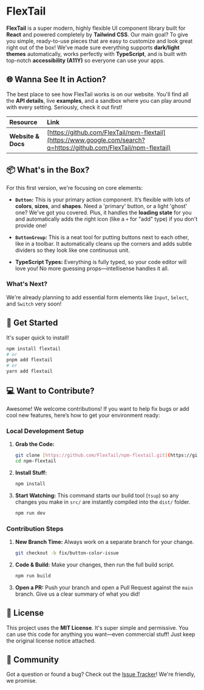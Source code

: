 # FlexTail

**FlexTail** is a super modern, highly flexible UI component library built for **React** and powered completely by **Tailwind CSS**. Our main goal? To give you simple, ready-to-use pieces that are easy to customize and look great right out of the box\! We've made sure everything supports **dark/light themes** automatically, works perfectly with **TypeScript**, and is built with top-notch **accessibility (A11Y)** so everyone can use your apps.

## 🌐 Wanna See It in Action?

The best place to see how FlexTail works is on our website. You'll find all the **API details**, live **examples**, and a sandbox where you can play around with every setting. Seriously, check it out first\!

| **Resource**       | **Link**                                                                                                             |
| :----------------- | :------------------------------------------------------------------------------------------------------------------- |
| **Website & Docs** | [https://github.com/FlexTail/npm-flextail](https://www.google.com/search?q=https://github.com/FlexTail/npm-flextail) |

<!-- | **Component Playground** | [https://github.com/FlexTail/npm-f;extail](https://www.google.com/search?q=https://github.com/FlexTail/npm-flextail) | -->

## 📦 What's in the Box?

For this first version, we're focusing on core elements:

- **`Button`:** This is your primary action component. It’s flexible with lots of **colors**, **sizes**, and **shapes**. Need a 'primary' button, or a light 'ghost' one? We've got you covered. Plus, it handles the **loading state** for you and automatically adds the right icon (like a `+` for "add" type) if you don't provide one\!

- **`ButtonGroup`:** This is a neat tool for putting buttons next to each other, like in a toolbar. It automatically cleans up the corners and adds subtle dividers so they look like one continuous unit.

- **TypeScript Types:** Everything is fully typed, so your code editor will love you\! No more guessing props—intellisense handles it all.

### What's Next?

We're already planning to add essential form elements like `Input`, `Select`, and `Switch` very soon\!

## 🚀 Get Started

It's super quick to install\!

```bash
npm install flextail
# or
pnpm add flextail
# or
yarn add flextail
```

## 💻 Want to Contribute?

Awesome\! We welcome contributions\! If you want to help fix bugs or add cool new features, here’s how to get your environment ready:

### Local Development Setup

1.  **Grab the Code:**

    ```bash
    git clone [https://github.com/FlexTail/npm-flextail.git](https://github.com/FlexTail/npm-flextail.git)
    cd npm-flextail
    ```

2.  **Install Stuff:**

    ```bash
    npm install
    ```

3.  **Start Watching:**
    This command starts our build tool (`tsup`) so any changes you make in `src/` are instantly compiled into the `dist/` folder.

    ```bash
    npm run dev
    ```

### Contribution Steps

1.  **New Branch Time:** Always work on a separate branch for your change.

    ```bash
    git checkout -b fix/button-color-issue
    ```

2.  **Code & Build:** Make your changes, then run the full build script.

    ```bash
    npm run build
    ```

3.  **Open a PR:** Push your branch and open a Pull Request against the `main` branch. Give us a clear summary of what you did\!

## 📜 License

This project uses the **MIT License**. It's super simple and permissive. You can use this code for anything you want—even commercial stuff\! Just keep the original license notice attached.

## 🤝 Community

Got a question or found a bug? Check out the [Issue Tracker](https://www.google.com/search?q=https://github.com/FlexTail/npm-flextail/issues)\! We're friendly, we promise.
